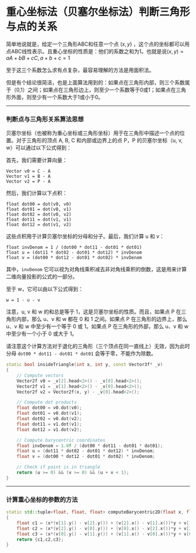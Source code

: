 # 重心坐标法（贝塞尔坐标法）判断三角形与点的关系

简单地说就是，给定一个三角形ABC和任意一个点 $(x,y)$ ，这个点的坐标都可以用点ABC线性表示。且重心坐标的性质是：他们的系数之和为1。也就是说$(x, y)= a A + b B + c C, a+b+c=1$

至于这三个系数怎么求有点复杂，最容易理解的方法是用面积法。

但是有个结论很简洁，也是上面算法用到的：如果点在三角形内部，则三个系数属于（0,1）之间；如果点在三角形边上，则至少一个系数等于0或1；如果点在三角形外面，则至少有一个系数大于1或小于0。

***

### 判断点与三角形关系算法思想

贝塞尔坐标（也被称为重心坐标或三角形坐标）用于在三角形中描述一个点的位置。对于三角形的顶点 A, B, C 和内部或边界上的点 P，P 的贝塞尔坐标（u, v, w）可以通过以下公式得到：

首先，我们需要计算向量：

```
Vector v0 = C - A
Vector v1 = B - A
Vector v2 = P - A
```

然后，我们计算以下点积：

```
float dot00 = dot(v0, v0)
float dot01 = dot(v0, v1)
float dot02 = dot(v0, v2)
float dot11 = dot(v1, v1)
float dot12 = dot(v1, v2)
```

这些点积用于计算贝塞尔坐标的分母和分子。最后，我们计算 u 和 v：

```
float invDenom = 1 / (dot00 * dot11 - dot01 * dot01)
float u = (dot11 * dot02 - dot01 * dot12) * invDenom
float v = (dot00 * dot12 - dot01 * dot02) * invDenom
```

其中，`invDenom` 它可以视为对角线乘积减去非对角线乘积的倒数，这是用来计算二维向量投影的公式的一部分。

至于 w，它可以由以下公式得到：

```
w = 1 - u - v
```

注意，u, v 和 w 的和总是等于 1，这是贝塞尔坐标的性质。而且，如果点 P 在三角形内部，那么 u、v 和 w 都在 0 和 1 之间。如果点 P 在三角形的边界上，那么 u、v 和 w 中至少有一个等于 0 或 1。如果点 P 在三角形的外部，那么 u、v 和 w 中至少有一个小于 0 或大于 1。

请注意这个计算方法对于退化的三角形（三个顶点在同一直线上）无效，因为此时分母 `dot00 * dot11 - dot01 * dot01` 会等于零，不能作为除数。

```c++
static bool insideTriangle(int x, int y, const Vector3f* _v)
{
    // Compute vectors
    Vector2f v0 = _v[2].head<2>() - _v[0].head<2>();
    Vector2f v1 = _v[1].head<2>() - _v[0].head<2>();
    Vector2f v2 = Vector2f(x, y) - _v[0].head<2>();

    // Compute dot products
    float dot00 = v0.dot(v0);
    float dot01 = v0.dot(v1);
    float dot02 = v0.dot(v2);
    float dot11 = v1.dot(v1);
    float dot12 = v1.dot(v2);

    // Compute barycentric coordinates
    float invDenom = 1.0f / (dot00 * dot11 - dot01 * dot01);
    float u = (dot11 * dot02 - dot01 * dot12) * invDenom;
    float v = (dot00 * dot12 - dot01 * dot02) * invDenom;

    // Check if point is in triangle
    return (u >= 0) && (v >= 0) && (u + v < 1);
}
```

***

### 计算重心坐标的参数的方法

```c++
static std::tuple<float, float, float> computeBarycentric2D(float x, float y, const Vector3f* v)
{
    float c1 = (x*(v[1].y() - v[2].y()) + (v[2].x() - v[1].x())*y + v[1].x()*v[2].y() - v[2].x()*v[1].y()) / (v[0].x()*(v[1].y() - v[2].y()) + (v[2].x() - v[1].x())*v[0].y() + v[1].x()*v[2].y() - v[2].x()*v[1].y());
    float c2 = (x*(v[2].y() - v[0].y()) + (v[0].x() - v[2].x())*y + v[2].x()*v[0].y() - v[0].x()*v[2].y()) / (v[1].x()*(v[2].y() - v[0].y()) + (v[0].x() - v[2].x())*v[1].y() + v[2].x()*v[0].y() - v[0].x()*v[2].y());
    float c3 = (x*(v[0].y() - v[1].y()) + (v[1].x() - v[0].x())*y + v[0].x()*v[1].y() - v[1].x()*v[0].y()) / (v[2].x()*(v[0].y() - v[1].y()) + (v[1].x() - v[0].x())*v[2].y() + v[0].x()*v[1].y() - v[1].x()*v[0].y());
    return {c1,c2,c3};
}
```
